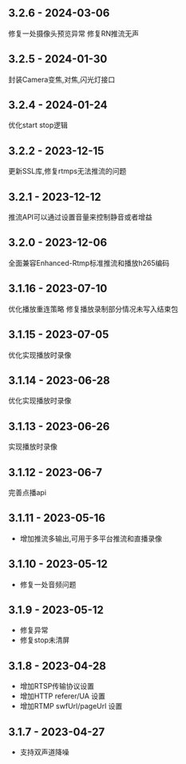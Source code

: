 ## 3.2.6 - 2024-03-06
修复一处摄像头预览异常
修复RN推流无声

## 3.2.5 - 2024-01-30
封装Camera变焦,对焦,闪光灯接口

## 3.2.4 - 2024-01-24
优化start stop逻辑

## 3.2.2 - 2023-12-15
更新SSL库,修复rtmps无法推流的问题

## 3.2.1 - 2023-12-12
推流API可以通过设置音量来控制静音或者增益

## 3.2.0 - 2023-12-06
全面兼容Enhanced-Rtmp标准推流和播放h265编码

## 3.1.16 - 2023-07-10
优化播放重连策略
修复播放录制部分情况未写入结束包

## 3.1.15 - 2023-07-05
优化实现播放时录像

## 3.1.14 - 2023-06-28
优化实现播放时录像

## 3.1.13 - 2023-06-26
实现播放时录像

## 3.1.12 - 2023-06-7
完善点播api

## 3.1.11 - 2023-05-16
* 增加推流多输出,可用于多平台推流和直播录像

## 3.1.10 - 2023-05-12
* 修复一处音频问题

## 3.1.9 - 2023-05-12
* 修复异常
* 修复stop未清屏

## 3.1.8 - 2023-04-28
* 增加RTSP传输协议设置
* 增加HTTP referer/UA 设置
* 增加RTMP swfUrl/pageUrl 设置

## 3.1.7 - 2023-04-27
* 支持双声道降噪
